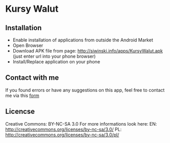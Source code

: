# Kursy Walut

## Installation

* Enable installation of applications from outside the Android Market
* Open Browser
* Download APK file from page: http://siwinski.info/apps/KursyWalut.apk 
  (just enter url into your phone browser)
* Install/Replace application on your phone

## Contact with me

If you found errors or have any suggestions on this app, feel free to contact 
me via this [form](http://siwinski.info/contact.php) 

## Licencse

Creative Commons: BY-NC-SA 3.0
For more informations look here: 
	EN: http://creativecommons.org/licenses/by-nc-sa/3.0/ 
	PL: http://creativecommons.org/licenses/by-nc-sa/3.0/pl/ 
